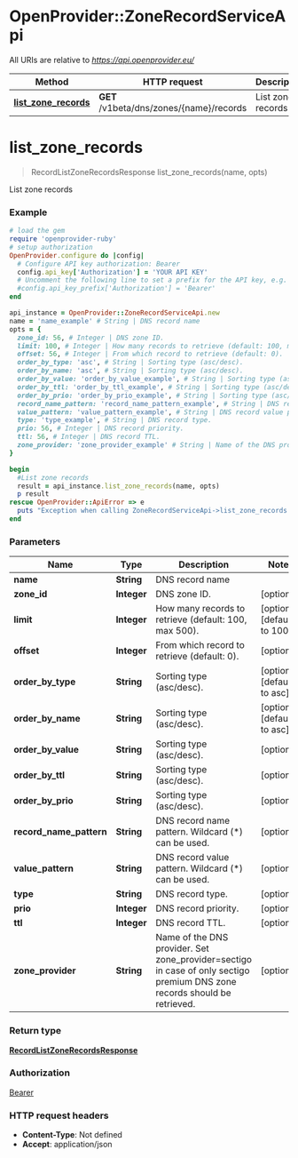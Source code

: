 # OpenProvider::ZoneRecordServiceApi

All URIs are relative to *https://api.openprovider.eu/*

Method | HTTP request | Description
------------- | ------------- | -------------
[**list_zone_records**](ZoneRecordServiceApi.md#list_zone_records) | **GET** /v1beta/dns/zones/{name}/records | List zone records

# **list_zone_records**
> RecordListZoneRecordsResponse list_zone_records(name, opts)

List zone records

### Example
```ruby
# load the gem
require 'openprovider-ruby'
# setup authorization
OpenProvider.configure do |config|
  # Configure API key authorization: Bearer
  config.api_key['Authorization'] = 'YOUR API KEY'
  # Uncomment the following line to set a prefix for the API key, e.g. 'Bearer' (defaults to nil)
  #config.api_key_prefix['Authorization'] = 'Bearer'
end

api_instance = OpenProvider::ZoneRecordServiceApi.new
name = 'name_example' # String | DNS record name
opts = { 
  zone_id: 56, # Integer | DNS zone ID.
  limit: 100, # Integer | How many records to retrieve (default: 100, max 500).
  offset: 56, # Integer | From which record to retrieve (default: 0).
  order_by_type: 'asc', # String | Sorting type (asc/desc).
  order_by_name: 'asc', # String | Sorting type (asc/desc).
  order_by_value: 'order_by_value_example', # String | Sorting type (asc/desc).
  order_by_ttl: 'order_by_ttl_example', # String | Sorting type (asc/desc).
  order_by_prio: 'order_by_prio_example', # String | Sorting type (asc/desc).
  record_name_pattern: 'record_name_pattern_example', # String | DNS record name pattern. Wildcard (*) can be used.
  value_pattern: 'value_pattern_example', # String | DNS record value pattern. Wildcard (*) can be used.
  type: 'type_example', # String | DNS record type.
  prio: 56, # Integer | DNS record priority.
  ttl: 56, # Integer | DNS record TTL.
  zone_provider: 'zone_provider_example' # String | Name of the DNS provider. Set zone_provider=sectigo in case of only sectigo premium DNS zone records should be retrieved.
}

begin
  #List zone records
  result = api_instance.list_zone_records(name, opts)
  p result
rescue OpenProvider::ApiError => e
  puts "Exception when calling ZoneRecordServiceApi->list_zone_records: #{e}"
end
```

### Parameters

Name | Type | Description  | Notes
------------- | ------------- | ------------- | -------------
 **name** | **String**| DNS record name | 
 **zone_id** | **Integer**| DNS zone ID. | [optional] 
 **limit** | **Integer**| How many records to retrieve (default: 100, max 500). | [optional] [default to 100]
 **offset** | **Integer**| From which record to retrieve (default: 0). | [optional] 
 **order_by_type** | **String**| Sorting type (asc/desc). | [optional] [default to asc]
 **order_by_name** | **String**| Sorting type (asc/desc). | [optional] [default to asc]
 **order_by_value** | **String**| Sorting type (asc/desc). | [optional] 
 **order_by_ttl** | **String**| Sorting type (asc/desc). | [optional] 
 **order_by_prio** | **String**| Sorting type (asc/desc). | [optional] 
 **record_name_pattern** | **String**| DNS record name pattern. Wildcard (*) can be used. | [optional] 
 **value_pattern** | **String**| DNS record value pattern. Wildcard (*) can be used. | [optional] 
 **type** | **String**| DNS record type. | [optional] 
 **prio** | **Integer**| DNS record priority. | [optional] 
 **ttl** | **Integer**| DNS record TTL. | [optional] 
 **zone_provider** | **String**| Name of the DNS provider. Set zone_provider&#x3D;sectigo in case of only sectigo premium DNS zone records should be retrieved. | [optional] 

### Return type

[**RecordListZoneRecordsResponse**](RecordListZoneRecordsResponse.md)

### Authorization

[Bearer](../README.md#Bearer)

### HTTP request headers

 - **Content-Type**: Not defined
 - **Accept**: application/json



